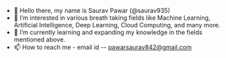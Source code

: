 - 👋 Hello there, my name is  Saurav Pawar (@saurav935)
- 👀 I’m interested in various breath taking fields like Machine Learning, Artificial Intelligence, Deep Learning, Cloud Computing, and many more.
- 🌱 I’m currently learning and expanding my knowledge in the fields mentioned above.
- 📫 How to reach me - email id -- pawarsaurav842@gmail.com

<!---
saurav935/saurav935 is a ✨ special ✨ repository because its `README.md` (this file) appears on your GitHub profile.
You can click the Preview link to take a look at your changes.
--->
